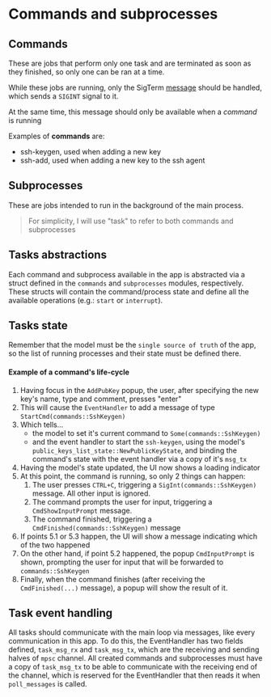 # Commands and subprocesses

## Commands
These are jobs that perform only one task and are terminated as soon as they
finished, so only one can be ran at a time.

While these jobs are running, only the SigTerm [message](./messages.md) should
be handled, which sends a `SIGINT` signal to it.

At the same time, this message should only be available when a *command*
is running

Examples of **commands** are:
- ssh-keygen, used when adding a new key
- ssh-add, used when adding a new key to the ssh agent

## Subprocesses
These are jobs intended to run in the background of the main process.

> For simplicity, I will use "task" to refer to both commands and subprocesses

## Tasks abstractions
Each command and subprocess available in the app is abstracted via a struct
defined in the `commands` and `subprocesses` modules, respectively. These structs
will contain the command/process state and define all the available operations
(e.g.: `start` or `interrupt`).

## Tasks state
Remember that the model must be the `single source of truth` of the app, so the
list of running processes and their state must be defined there.

#### Example of a command's life-cycle
1. Having focus in the `AddPubKey` popup, the user, after specifying the new key's
name, type and comment, presses "enter"
2. This will cause the `EventHandler` to add a message of type
`StartCmd(commands::SshKeygen)`
3. Which tells...
    - the model to set it's current command to `Some(commands::SshKeygen)`
    - and the event handler to start the `ssh-keygen`, using the model's 
    `public_keys_list_state::NewPublicKeyState`, and binding the command's state
    with the event handler via a copy of it's `msg_tx`
4. Having the model's state updated, the UI now shows a loading indicator
5. At this point, the command is running, so only 2 things can happen:
    1. The user presses `CTRL+C`, triggering a `SigInt(commands::SshKeygen)`
    message. All other input is ignored.
    2. The command prompts the user for input, triggering a `CmdShowInputPrompt`
    message.
    3. The command finished, triggering a `CmdFinished(commands::SshKeygen)`
    message
6. If points 5.1 or 5.3 happen, the UI will show a message indicating which of the
two happened
7. On the other hand, if point 5.2 happened, the popup `CmdInputPrompt` is shown,
prompting the user for input that will be forwarded to `commands::SshKeygen`
8. Finally, when the command finishes (after receiving the `CmdFinished(...)`
message), a popup will show the result of it.

## Task event handling
All tasks should communicate with the main loop via messages, like every
communication in this app. To do this, the EventHandler has two fields defined,
`task_msg_rx` and `task_msg_tx`, which are the receiving and sending halves of
`mpsc` channel. All created commands and subprocesses must have a copy of
`task_msg_tx` to be able to communicate with the receiving end of the channel,
which is reserved for the EventHandler that then reads it when
`poll_messages` is called.
